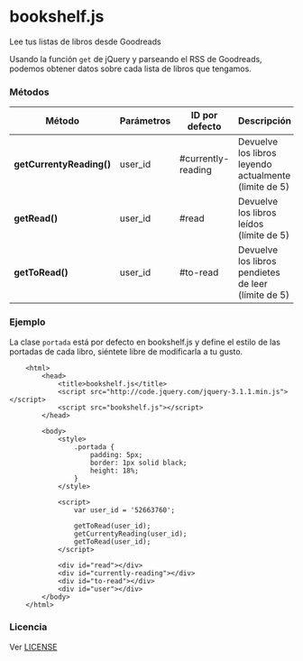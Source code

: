 # bookshelf.js
Lee tus listas de libros desde Goodreads

Usando la función `get` de jQuery y parseando el RSS de Goodreads, podemos obtener datos sobre cada lista de libros que tengamos.

### Métodos

| Método                   | Parámetros | ID por defecto     | Descripción                                           |
|--------------------------|------------|--------------------|-------------------------------------------------------|
| **getCurrentyReading()** | user_id    | #currently-reading | Devuelve los libros leyendo actualmente (limite de 5) |
| **getRead()**            | user_id    | #read              | Devuelve los libros leídos (límite de 5)              |
| **getToRead()**          | user_id    | #to-read           | Devuelve los libros pendietes de leer (límite de 5)   |

### Ejemplo

La clase `portada` está por defecto en bookshelf.js y define el estilo de las portadas de cada libro, siéntete libre de modificarla a tu gusto.

        <html>
            <head>
                <title>bookshelf.js</title>
                <script src="http://code.jquery.com/jquery-3.1.1.min.js"></script>
                <script src="bookshelf.js"></script>
            </head>

            <body>
                <style>
                    .portada {
                        padding: 5px;
                        border: 1px solid black;
                        height: 18%;
                    }
                </style>

                <script>
                    var user_id = '52663760';

                    getToRead(user_id);
                    getCurrentyReading(user_id);
                    getToRead(user_id);
                </script>

                <div id="read"></div>
                <div id="currently-reading"></div>
                <div id="to-read"></div>
                <div id="user"></div>
            </body>
        </html>
 
 
### Licencia
 
 Ver [LICENSE](https://github.com/JuanjoSalvador/bookshelf.js/blob/master/LICENSE)
